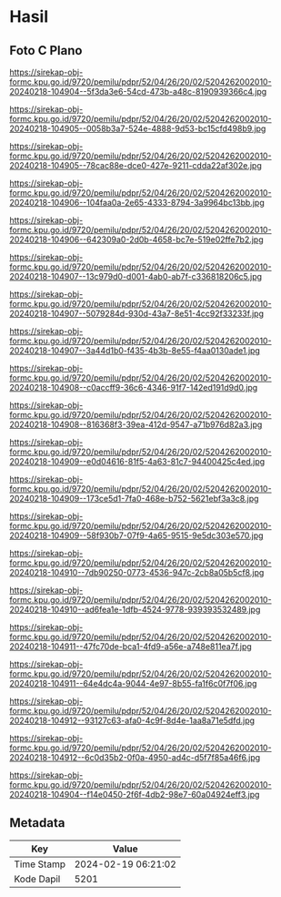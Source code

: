# Hasil

## Foto C Plano

https://sirekap-obj-formc.kpu.go.id/9720/pemilu/pdpr/52/04/26/20/02/5204262002010-20240218-104904--5f3da3e6-54cd-473b-a48c-8190939366c4.jpg

https://sirekap-obj-formc.kpu.go.id/9720/pemilu/pdpr/52/04/26/20/02/5204262002010-20240218-104905--0058b3a7-524e-4888-9d53-bc15cfd498b9.jpg

https://sirekap-obj-formc.kpu.go.id/9720/pemilu/pdpr/52/04/26/20/02/5204262002010-20240218-104905--78cac88e-dce0-427e-9211-cdda22af302e.jpg

https://sirekap-obj-formc.kpu.go.id/9720/pemilu/pdpr/52/04/26/20/02/5204262002010-20240218-104906--104faa0a-2e65-4333-8794-3a9964bc13bb.jpg

https://sirekap-obj-formc.kpu.go.id/9720/pemilu/pdpr/52/04/26/20/02/5204262002010-20240218-104906--642309a0-2d0b-4658-bc7e-519e02ffe7b2.jpg

https://sirekap-obj-formc.kpu.go.id/9720/pemilu/pdpr/52/04/26/20/02/5204262002010-20240218-104907--13c979d0-d001-4ab0-ab7f-c336818206c5.jpg

https://sirekap-obj-formc.kpu.go.id/9720/pemilu/pdpr/52/04/26/20/02/5204262002010-20240218-104907--5079284d-930d-43a7-8e51-4cc92f33233f.jpg

https://sirekap-obj-formc.kpu.go.id/9720/pemilu/pdpr/52/04/26/20/02/5204262002010-20240218-104907--3a44d1b0-f435-4b3b-8e55-f4aa0130ade1.jpg

https://sirekap-obj-formc.kpu.go.id/9720/pemilu/pdpr/52/04/26/20/02/5204262002010-20240218-104908--c0accff9-36c6-4346-91f7-142ed191d9d0.jpg

https://sirekap-obj-formc.kpu.go.id/9720/pemilu/pdpr/52/04/26/20/02/5204262002010-20240218-104908--816368f3-39ea-412d-9547-a71b976d82a3.jpg

https://sirekap-obj-formc.kpu.go.id/9720/pemilu/pdpr/52/04/26/20/02/5204262002010-20240218-104909--e0d04616-81f5-4a63-81c7-94400425c4ed.jpg

https://sirekap-obj-formc.kpu.go.id/9720/pemilu/pdpr/52/04/26/20/02/5204262002010-20240218-104909--173ce5d1-7fa0-468e-b752-5621ebf3a3c8.jpg

https://sirekap-obj-formc.kpu.go.id/9720/pemilu/pdpr/52/04/26/20/02/5204262002010-20240218-104909--58f930b7-07f9-4a65-9515-9e5dc303e570.jpg

https://sirekap-obj-formc.kpu.go.id/9720/pemilu/pdpr/52/04/26/20/02/5204262002010-20240218-104910--7db90250-0773-4536-947c-2cb8a05b5cf8.jpg

https://sirekap-obj-formc.kpu.go.id/9720/pemilu/pdpr/52/04/26/20/02/5204262002010-20240218-104910--ad6fea1e-1dfb-4524-9778-939393532489.jpg

https://sirekap-obj-formc.kpu.go.id/9720/pemilu/pdpr/52/04/26/20/02/5204262002010-20240218-104911--47fc70de-bca1-4fd9-a56e-a748e811ea7f.jpg

https://sirekap-obj-formc.kpu.go.id/9720/pemilu/pdpr/52/04/26/20/02/5204262002010-20240218-104911--64e4dc4a-9044-4e97-8b55-fa1f6c0f7f06.jpg

https://sirekap-obj-formc.kpu.go.id/9720/pemilu/pdpr/52/04/26/20/02/5204262002010-20240218-104912--93127c63-afa0-4c9f-8d4e-1aa8a71e5dfd.jpg

https://sirekap-obj-formc.kpu.go.id/9720/pemilu/pdpr/52/04/26/20/02/5204262002010-20240218-104912--6c0d35b2-0f0a-4950-ad4c-d5f7f85a46f6.jpg

https://sirekap-obj-formc.kpu.go.id/9720/pemilu/pdpr/52/04/26/20/02/5204262002010-20240218-104904--f14e0450-2f6f-4db2-98e7-60a04924eff3.jpg


## Metadata

| Key        | Value               |
| ---------- | ------------------- |
| Time Stamp | 2024-02-19 06:21:02 |
| Kode Dapil | 5201                |



